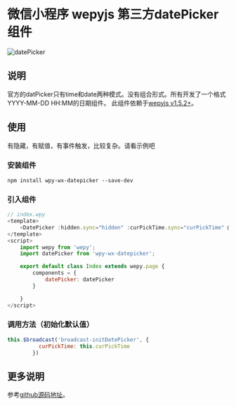 # 微信小程序 wepyjs 第三方datePicker组件

![datePicker](https://github.com/webdzq/wx-wpy-demo/blob/master/wpy-wx-datepicker/datepicker.gif)


## 说明
官方的datPicker只有time和date两种模式。没有组合形式。所有开发了一个格式YYYY-MM-DD HH:MM的日期组件。
此组件依赖于[wepyjs v1.5.2+](https://github.com/wepyjs/wepy)。


## 使用
 有隐藏，有赋值，有事件触发，比较复杂。请看示例吧

### 安装组件
```
npm install wpy-wx-datepicker --save-dev
```

### 引入组件
```javascript
// index.wpy
<template>
    <DatePicker :hidden.sync="hidden" :curPickTime.sync="curPickTime" @initDateemit="nitDateemitHandle" > </DatePicker>
</template>
<script>
    import wepy from 'wepy';
    import datePicker from 'wpy-wx-datepicker';

    export default class Index extends wepy.page {
        components = {
            datePicker: datePicker
        }

    }
</script>
```


### 调用方法（初始化默认值）
```javascript
this.$broadcast('broadcast-initDatePicker', {
          curPickTime: this.curPickTime
        })
```

## 更多说明
参考[github源码地址](https://github.com/webdzq/wx-wpy-demo/tree/master/wpy-wx-datePicker)。
